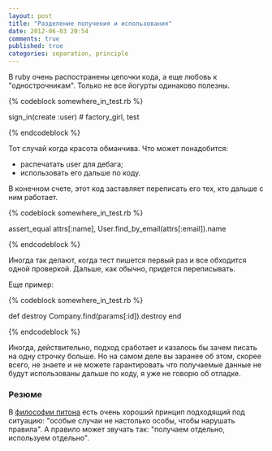 ```yaml
---
layout: post
title: "Разделение получения и использования"
date: 2012-06-03 20:54
comments: true
published: true
categories: separation, principle
---
```


В ruby очень распостранены цепочки кода, а еще любовь к "однострочникам". Только не все йогурты одинаково полезны.

<!-- more -->

{% codeblock somewhere_in_test.rb %}

sign_in(create :user) # factory_girl, test

{% endcodeblock %}

Тот случай когда красота обманчива. Что может понадобится:

* распечатать user для дебага;
* использовать его дальше по коду.

В конечном счете, этот код заставляет переписать его тех, кто дальше с ним
работает.

{% codeblock somewhere_in_test.rb %}

assert_equal attrs[:name], User.find_by_email(attrs[:email]).name

{% endcodeblock %}

Иногда так делают, когда тест пишется первый раз и все обходится одной
проверкой. Дальше, как обычно, придется переписывать.

Еще пример:

{% codeblock somewhere_in_test.rb %}

def destroy
  Company.find(params[:id]).destroy
end

{% endcodeblock %}

Иногда, действительно, подход сработает и казалось бы зачем писать на одну
строчку больше. Но на самом деле вы заранее об этом, скорее всего, не
знаете и не можете гарантировать что получаемые данные не будут
использованы дальше по коду, я уже не говорю об отладке.

### Резюме

В [философии питона](http://ru.wikipedia.org/wiki/Python#.D0.A4.D0.B8.D0.BB.D0.BE.D1.81.D0.BE.D1.84.D0.B8.D1.8F)
есть очень хороший принцип подходящий под ситуацию:
"особые случаи не настолько особы, чтобы нарушать правила". А правило может звучать так: "получаем отдельно, используем
отдельно".
